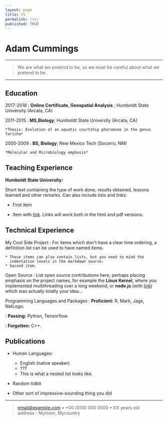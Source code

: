 ```yaml
---
layout: page
title: CV
permalink: /cv/
published: TRUE
---
```


Adam Cummings
============

----

>  We are what we pretend to be, 
>    so we must be careful about what we pretend to be.

----

Education
---------

2017-2018
:   **Online Certificate, Geospatial Analysis** ; Humboldt State University (Arcata, CA)

2011-2015
:   **MS,Biology**; Humboldt State University (Arcata, CA)

    *Thesis: Evolution of an aquatic courtship pheromone in the genus Taricha*

2005-2009 
:   **BS, Biology**; New Mexico Tech (Socorro, NM)

    *Molecular and Microbiology emphasis*

Teaching Experience
----------

**Humboldt State University:**

Short text containing the type of work done, results obtained,
lessons learned and other remarks. Can also include lists and
links:

* First item

* Item with [link](http://www.example.com). Links will work both in
  the html and pdf versions.


Technical Experience
--------------------

My Cool Side Project
:   For items which don't have a clear time ordering, a definition
    list can be used to have named items.

    * These items can also contain lists, but you need to mind the
      indentation levels in the markdown source.
    * Second item.

Open Source
:   List open source contributions here, perhaps placing emphasis on
    the project names, for example the **Linux Kernel**, where you
    implemented multithreading over a long weekend, or **node.js**
    (with [link](http://nodejs.org)) which was actually totally
    your idea...

Programming Languages and Packages
:   **Proficient:** R, Mark, Jags, NetLogo.

:   **Passing:** Python, Tensorflow.

:   **Forgotten:** C++.

[ref]: https://github.com/githubuser/superlongprojectname

Publications
----------------------------------------

* Human Languages:

     * English (native speaker)
     * ???
     * This is what a nested list looks like.

* Random tidbit

* Other sort of impressive-sounding thing you did

----

> <email@example.com> • +00 (0)00 000 0000 • XX years old\
> address - Mytown, Mycountry
